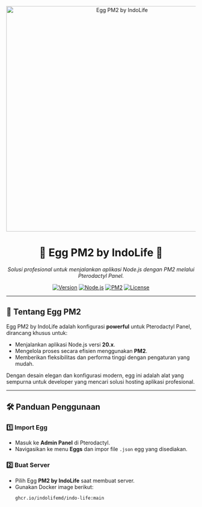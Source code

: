 <p align="center">
  <img src="https://user-images.githubusercontent.com/0000000/egg-pm2-banner.png" alt="Egg PM2 by IndoLife" width="600">
</p>

<h1 align="center">
  🌟 Egg PM2 by IndoLife 🌟  
</h1>

<p align="center">
  <i>Solusi profesional untuk menjalankan aplikasi Node.js dengan PM2 melalui Pterodactyl Panel.</i>  
</p>

<p align="center">
  <a href="https://github.com/indolifemd"><img src="https://img.shields.io/badge/Version-1.0.0-blue?style=flat-square&logo=github" alt="Version"></a>
  <a href="https://github.com/indolifemd"><img src="https://img.shields.io/badge/Node.js-20.x-brightgreen?style=flat-square&logo=nodedotjs" alt="Node.js"></a>
  <a href="https://github.com/indolifemd"><img src="https://img.shields.io/badge/PM2-Supported-orange?style=flat-square&logo=pm2" alt="PM2"></a>
  <a href="https://github.com/indolifemd"><img src="https://img.shields.io/badge/License-MIT-lightgrey?style=flat-square" alt="License"></a>
</p>

---

## 🚀 **Tentang Egg PM2**  

Egg PM2 by IndoLife adalah konfigurasi **powerful** untuk Pterodactyl Panel, dirancang khusus untuk:  
- Menjalankan aplikasi Node.js versi **20.x**.  
- Mengelola proses secara efisien menggunakan **PM2**.  
- Memberikan fleksibilitas dan performa tinggi dengan pengaturan yang mudah.  

Dengan desain elegan dan konfigurasi modern, egg ini adalah alat yang sempurna untuk developer yang mencari solusi hosting aplikasi profesional.  

---

## 🛠️ **Panduan Penggunaan**  

### 1️⃣ **Import Egg**  
- Masuk ke **Admin Panel** di Pterodactyl.  
- Navigasikan ke menu **Eggs** dan impor file `.json` egg yang disediakan.  

### 2️⃣ **Buat Server**  
- Pilih Egg **PM2 by IndoLife** saat membuat server.  
- Gunakan Docker image berikut:  
  ```bash
  ghcr.io/indolifemd/indo-life:main

